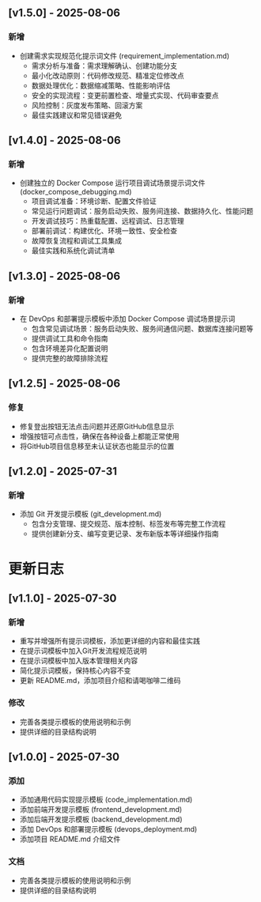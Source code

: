 
## [v1.5.0] - 2025-08-06

### 新增

- 创建需求实现规范化提示词文件 (requirement_implementation.md)
  - 需求分析与准备：需求理解确认、创建功能分支
  - 最小化改动原则：代码修改规范、精准定位修改点
  - 数据处理优化：数据缩减策略、性能影响评估
  - 安全的实现流程：变更前置检查、增量式实现、代码审查要点
  - 风险控制：灰度发布策略、回滚方案
  - 最佳实践建议和常见错误避免

## [v1.4.0] - 2025-08-06

### 新增

- 创建独立的 Docker Compose 运行项目调试场景提示词文件 (docker_compose_debugging.md)
  - 项目调试准备：环境诊断、配置文件验证
  - 常见运行问题调试：服务启动失败、服务间连接、数据持久化、性能问题
  - 开发调试技巧：热重载配置、远程调试、日志管理
  - 部署前调试：构建优化、环境一致性、安全检查
  - 故障恢复流程和调试工具集成
  - 最佳实践和系统化调试清单

## [v1.3.0] - 2025-08-06

### 新增

- 在 DevOps 和部署提示模板中添加 Docker Compose 调试场景提示词
  - 包含常见调试场景：服务启动失败、服务间通信问题、数据库连接问题等
  - 提供调试工具和命令指南
  - 包含环境差异化配置说明
  - 提供完整的故障排除流程

## [v1.2.5] - 2025-08-06

### 修复

- 修复登出按钮无法点击问题并还原GitHub信息显示
- 增强按钮可点击性，确保在各种设备上都能正常使用
- 将GitHub项目信息移至未认证状态也能显示的位置

## [v1.2.0] - 2025-07-31

### 新增

- 添加 Git 开发提示模板 (git_development.md)
  - 包含分支管理、提交规范、版本控制、标签发布等完整工作流程
  - 提供创建新分支、编写变更记录、发布新版本等详细操作指南
# 更新日志

## [v1.1.0] - 2025-07-30

### 新增

- 重写并增强所有提示词模板，添加更详细的内容和最佳实践
- 在提示词模板中加入Git开发流程规范说明
- 在提示词模板中加入版本管理相关内容
- 简化提示词模板，保持核心内容不变
- 更新 README.md，添加项目介绍和请喝咖啡二维码

### 修改

- 完善各类提示模板的使用说明和示例
- 提供详细的目录结构说明

## [v1.0.0] - 2025-07-30

### 添加

- 添加通用代码实现提示模板 (code_implementation.md)
- 添加前端开发提示模板 (frontend_development.md)
- 添加后端开发提示模板 (backend_development.md)
- 添加 DevOps 和部署提示模板 (devops_deployment.md)
- 添加项目 README.md 介绍文件

### 文档

- 完善各类提示模板的使用说明和示例
- 提供详细的目录结构说明
